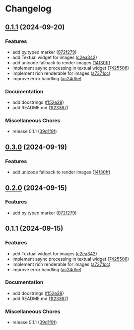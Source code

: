# Changelog

## [0.1.1](https://github.com/lnqs/textual-kitty/compare/v0.3.0...v0.1.1) (2024-09-20)


### Features

* add py.typed marker ([072f279](https://github.com/lnqs/textual-kitty/commit/072f27922ca904d13792934f3487a379cad7eb14))
* add Textual widget for images ([c2ea342](https://github.com/lnqs/textual-kitty/commit/c2ea342d500cf535f8304845dc313f86d878c4da))
* add unicode fallback to render images ([14f30ff](https://github.com/lnqs/textual-kitty/commit/14f30ff65a0fa65b7984b26039f298bd46286b3d))
* implement async processing in textual widget ([7425506](https://github.com/lnqs/textual-kitty/commit/742550648854c5ea8042c6553f1e813e13adcb08))
* implement rich renderable for images ([a7371cc](https://github.com/lnqs/textual-kitty/commit/a7371cc64da8fc5bf6768c639d67d03ca1ef7ff6))
* improve error handling ([ac24d5e](https://github.com/lnqs/textual-kitty/commit/ac24d5e477ff8338be9c29c2f99257d3c05181c7))


### Documentation

* add docstrings ([ff52e39](https://github.com/lnqs/textual-kitty/commit/ff52e3907fcf06cc7ba24b282ba2b097cf4b0f4c))
* add README.md ([1f23367](https://github.com/lnqs/textual-kitty/commit/1f23367bbae06d8fb0916b114e7494c9cda61004))


### Miscellaneous Chores

* release 0.1.1 ([39d1f9f](https://github.com/lnqs/textual-kitty/commit/39d1f9f6b2608e029c59de5f0bb13f6604828790))

## [0.3.0](https://github.com/lnqs/textual-kitty/compare/v0.2.0...v0.3.0) (2024-09-19)


### Features

* add unicode fallback to render images ([14f30ff](https://github.com/lnqs/textual-kitty/commit/14f30ff65a0fa65b7984b26039f298bd46286b3d))

## [0.2.0](https://github.com/lnqs/textual-kitty/compare/v0.1.1...v0.2.0) (2024-09-15)


### Features

* add py.typed marker ([072f279](https://github.com/lnqs/textual-kitty/commit/072f27922ca904d13792934f3487a379cad7eb14))

## 0.1.1 (2024-09-15)


### Features

* add Textual widget for images ([c2ea342](https://github.com/lnqs/textual-kitty/commit/c2ea342d500cf535f8304845dc313f86d878c4da))
* implement async processing in textual widget ([7425506](https://github.com/lnqs/textual-kitty/commit/742550648854c5ea8042c6553f1e813e13adcb08))
* implement rich renderable for images ([a7371cc](https://github.com/lnqs/textual-kitty/commit/a7371cc64da8fc5bf6768c639d67d03ca1ef7ff6))
* improve error handling ([ac24d5e](https://github.com/lnqs/textual-kitty/commit/ac24d5e477ff8338be9c29c2f99257d3c05181c7))


### Documentation

* add docstrings ([ff52e39](https://github.com/lnqs/textual-kitty/commit/ff52e3907fcf06cc7ba24b282ba2b097cf4b0f4c))
* add README.md ([1f23367](https://github.com/lnqs/textual-kitty/commit/1f23367bbae06d8fb0916b114e7494c9cda61004))


### Miscellaneous Chores

* release 0.1.1 ([39d1f9f](https://github.com/lnqs/textual-kitty/commit/39d1f9f6b2608e029c59de5f0bb13f6604828790))
